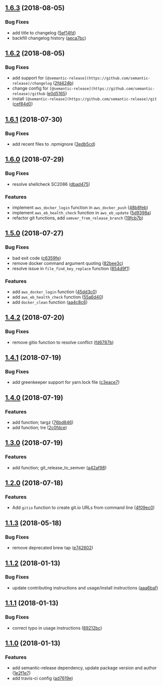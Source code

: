 ## [1.6.3](https://github.com/tandfgroup/tandf-shell/compare/v1.6.2...v1.6.3) (2018-08-05)


### Bug Fixes

* add title to changelog ([5ef14fd](https://github.com/tandfgroup/tandf-shell/commit/5ef14fd))
* backfill changelog history ([aeca7bc](https://github.com/tandfgroup/tandf-shell/commit/aeca7bc))


## [1.6.2](https://github.com/tandfgroup/tandf-shell/compare/v1.6.1...v1.6.2) (2018-08-05)


### Bug Fixes

* add support for `[@semantic-release](https://github.com/semantic-release)/changelog` ([2fd424b](https://github.com/tandfgroup/tandf-shell/commit/2fd424b))
* change config for `[@semantic-release](https://github.com/semantic-release)/github` ([e0d5165](https://github.com/tandfgroup/tandf-shell/commit/e0d5165))
* install `[@semantic-release](https://github.com/semantic-release)/git` ([cef84d0](https://github.com/tandfgroup/tandf-shell/commit/cef84d0))


## [1.6.1](https://github.com/tandfgroup/tandf-shell/compare/v1.6.0...v1.6.1) (2018-07-30)


### Bug Fixes

* add recent files to .npmignore ([3edb5cd](https://github.com/tandfgroup/tandf-shell/commit/3edb5cd))


## [1.6.0](https://github.com/tandfgroup/tandf-shell/compare/v1.5.0...v1.6.0) (2018-07-29)


### Bug Fixes

* resolve shellcheck SC2086 ([dbad475](https://github.com/tandfgroup/tandf-shell/commit/dbad475))


### Features

* implement `aws_docker_login` function in `aws_docker_push` ([48b8feb](https://github.com/tandfgroup/tandf-shell/commit/48b8feb))
* implement `aws_eb_health_check` function in `aws_eb_update` ([5d9398a](https://github.com/tandfgroup/tandf-shell/commit/5d9398a))
* refactor git functions, add `semver_from_release_branch` ([19fcb7b](https://github.com/tandfgroup/tandf-shell/commit/19fcb7b))


## [1.5.0](https://github.com/tandfgroup/tandf-shell/compare/v1.4.2...v1.5.0) (2018-07-27)


### Bug Fixes

* bad exit code ([c6359fe](https://github.com/tandfgroup/tandf-shell/commit/c6359fe))
* remove docker command argument quoting ([82bee3c](https://github.com/tandfgroup/tandf-shell/commit/82bee3c))
* resolve issue in `file_find_key_replace` function ([854d9f1](https://github.com/tandfgroup/tandf-shell/commit/854d9f1))


### Features

* add `aws_docker_login` function ([45dd3c0](https://github.com/tandfgroup/tandf-shell/commit/45dd3c0))
* add `aws_eb_health_check` function ([55a6d40](https://github.com/tandfgroup/tandf-shell/commit/55a6d40))
* add `docker_clean` function ([aa4c8c6](https://github.com/tandfgroup/tandf-shell/commit/aa4c8c6))


## [1.4.2](https://github.com/tandfgroup/tandf-shell/compare/v1.4.1...v1.4.2) (2018-07-20)


### Bug Fixes

* remove gitio function to resolve conflict ([fd6787b](https://github.com/tandfgroup/tandf-shell/commit/fd6787b))


## [1.4.1](https://github.com/tandfgroup/tandf-shell/compare/v1.4.0...v1.4.1) (2018-07-19)


### Bug Fixes

* add greenkeeper support for yarn.lock file ([c3eace7](https://github.com/tandfgroup/tandf-shell/commit/c3eace7))


## [1.4.0](https://github.com/tandfgroup/tandf-shell/compare/v1.3.0...v1.4.0) (2018-07-19)


### Features

* add function; targz ([76bd846](https://github.com/tandfgroup/tandf-shell/commit/76bd846))
* add function; tre ([2c0fdce](https://github.com/tandfgroup/tandf-shell/commit/2c0fdce))


## [1.3.0](https://github.com/tandfgroup/tandf-shell/compare/v1.2.0...v1.3.0) (2018-07-19)


### Features

* add function; git_release_to_semver ([a42af98](https://github.com/tandfgroup/tandf-shell/commit/a42af98))


## [1.2.0](https://github.com/tandfgroup/tandf-shell/compare/v1.1.3...v1.2.0) (2018-07-18)


### Features

* Add `gitio` function to create git.io URLs from command line ([4f09ec0](https://github.com/tandfgroup/tandf-shell/commit/4f09ec0))


## [1.1.3](https://github.com/tandfgroup/tandf-shell/compare/v1.1.2...v1.1.3) (2018-05-18)


### Bug Fixes

* remove deprecated brew tap ([e742602](https://github.com/tandfgroup/tandf-shell/commit/e742602))


## [1.1.2](https://github.com/tandfgroup/tandf-shell/compare/v1.1.1...v1.1.2) (2018-01-13)


### Bug Fixes

* update contributing instructions and usage/install instructions ([aaa6baf](https://github.com/tandfgroup/tandf-shell/commit/aaa6baf))


## [1.1.1](https://github.com/tandfgroup/tandf-shell/compare/v1.1.0...v1.1.1) (2018-01-13)


### Bug Fixes

* correct typo in usage instructions ([89212bc](https://github.com/tandfgroup/tandf-shell/commit/89212bc))


## [1.1.0](https://github.com/tandfgroup/tandf-shell/compare/v1.0.10...v1.1.0) (2018-01-13)


### Features

* add semantic-release dependency, update package version and author ([1e2f1e7](https://github.com/tandfgroup/tandf-shell/commit/1e2f1e7))
* add travis-ci config ([ad7619e](https://github.com/tandfgroup/tandf-shell/commit/ad7619e))
